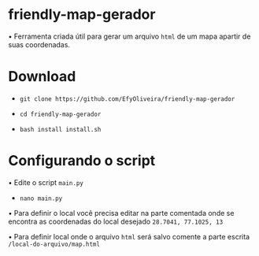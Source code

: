 # friendly-map-gerador

• Ferramenta criada útil para gerar um arquivo `html` de um mapa apartir de suas coordenadas.

# Download

* `git clone https://github.com/EfyOliveira/friendly-map-gerador`

* `cd friendly-map-gerador`

* `bash install install.sh`


# Configurando o script

• Edite o script `main.py`
* `nano main.py`

• Para definir o local você precisa editar na parte comentada onde se encontra as coordenadas do local desejado `28.7041, 77.1025, 13`

• Para definir local onde o arquivo `html` será salvo comente a parte escrita `/local-do-arquivo/map.html`
